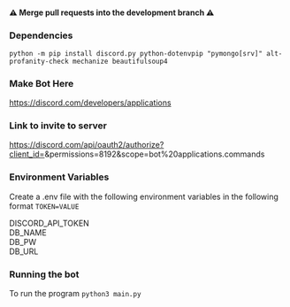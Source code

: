 
#### :warning: Merge pull requests into the development branch :warning:

### Dependencies

```
python -m pip install discord.py python-dotenvpip "pymongo[srv]" alt-profanity-check mechanize beautifulsoup4
```

### Make Bot Here

https://discord.com/developers/applications

### Link to invite to server

https://discord.com/api/oauth2/authorize?client_id=<applicationid>&permissions=8192&scope=bot%20applications.commands

### Environment Variables

Create a .env file with the following environment variables
in the following format `TOKEN=VALUE`

DISCORD\_API\_TOKEN\
DB\_NAME\
DB\_PW\
DB\_URL

### Running the bot

To run the program `python3 main.py`

